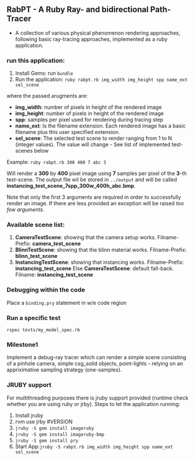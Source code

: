 ## RabPT - A Ruby Ray- and bidirectional Path-Tracer
+ A collection of various physical phenomenon rendering approaches, following basic ray-tracing approaches, implemented as a ruby application.

### run this application:
1. Install Gems: run ````bundle````
2. Run the application: ````ruby rabpt.rb img_width img_height spp name_ext sel_scene````

where the passed arugments are:

* **img_width**: number of pixels in height of the rendered image
* **img_height**: number of pixels in height of the rendered image
* **spp**: samples per pixel used for rendering during tracing step
* **name_ext**: Is the filename extension. Each rendered image has a basic filename plus this user specified extension.
* **sel_scene**: The selected test scene to render ranging from 1 to N (integer values). The value will change - See list of implemented test-scenes below 

Example: ````ruby rabpt.rb 300 400 7 abc 3````

Will render a **300** by **400** pixel image using **7** samples per pixel of the  **3**-th test-scene. The output file wil be stored in ````../output```` and will be called **instancing_test_scene_7spp_300w_400h_abc.bmp**.

Note that only the first 3 arguments are required in order to successfully render an image. If there are less provided an exception will be raised _too few arguments_.

### Available scene list:
1. **CameraTestScene**: showing that the camera setup works. Filname-Prefix: **camera_test_scene**
2. **BlinnTestScene**: showing that the blinn material works. Filname-Prefix: **blinn_test_scene**
3. **InstancingTestScene**: showing that instancing works. Filname-Prefix: **instancing_test_scene**
Else **CameraTestScene**: default fall-back. Filname: **instancing_test_scene**

### Debugging within the code
Place a ```` binding.pry ```` statement in w/e code region

### Run a specific test
```` rspec tests/my_model_spec.rb ````

### Milestone1
Implement a debug-ray tracer which can render a simple scene consisting of a pinhole camera, simple csg_solid objects, point-lights - relying on an appriximative sampling strategy (one-samples). 


### JRUBY support 
For multithreading purposes there is jruby support provided (runtime check whether you are using ruby or jrby). Steps to let the application running:

1. Install jruby
2. rvm use jrby #VERSION
3. ````jruby -S gem install imageruby````
4. ````jruby -S gem install imageruby-bmp````
5. ````jruby -S gem install pry````
6. Start App:````jruby -S rabpt.rb img_width img_height spp name_ext sel_scene````

